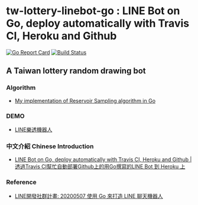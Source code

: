 # tw-lottery-linebot-go : LINE Bot on Go, deploy automatically with Travis CI, Heroku and Github
[![Go Report Card](https://goreportcard.com/badge/github.com/JohnnyCPC/tw-lottery-linebot-go)](https://goreportcard.com/report/github.com/JohnnyCPC/tw-lottery-linebot-go)
[![Build Status](https://travis-ci.com/JohnnyCPC/tw-lottery-linebot-go.svg?branch=main)](https://travis-ci.com/JohnnyCPC/tw-lottery-linebot-go)

## A Taiwan lottery random drawing bot

### Algorithm
- [My implementation of Reservoir Sampling algorithm in Go](https://github.com/JohnnyCPC/reservoir-sampling-go)

### DEMO
- [LINE樂透機器人](https://lin.ee/ykfsQPt)

### 中文介紹 Chinese Introduction 
- [LINE Bot on Go, deploy automatically with Travis CI, Heroku and Github | 透過Travis CI幫忙自動部署Github上的用Go撰寫的LINE Bot 到 Heroku 上](https://medium.com/@johnnycpc/line-bot-on-go-deploy-automatically-with-travis-ci-heroku-and-github-4138d3f86543)
 
### Reference
- [LINE開發社群計畫: 20200507 使用 Go 來打造 LINE 聊天機器人](https://engineering.linecorp.com/zh-hant/blog/build-linebot-with-go/)
